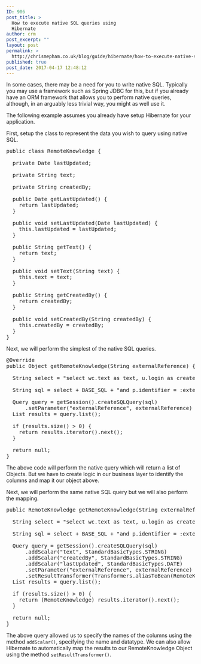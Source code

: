 ```yaml
---
ID: 906
post_title: >
  How to execute native SQL queries using
  Hibernate
author: crm
post_excerpt: ""
layout: post
permalink: >
  http://chrismepham.co.uk/blog/guide/hibernate/how-to-execute-native-sql-queries-using-hibernate/
published: true
post_date: 2017-04-17 12:48:12
---
```

In some cases, there may be a need for you to write native SQL. Typically you may use a framework such as Spring JDBC for this, but if you already have an ORM framework that allows you to perform native queries, although, in an arguably less trivial way, you might as well use it.

The following example assumes you already have setup Hibernate for your application.

First, setup the class to represent the data you wish to query using native SQL.
<pre class="EnlighterJSRAW" data-enlighter-language="java">public class RemoteKnowledge {

  private Date lastUpdated;
  
  private String text;
  
  private String createdBy;

  public Date getLastUpdated() {
    return lastUpdated;
  }

  public void setLastUpdated(Date lastUpdated) {
    this.lastUpdated = lastUpdated;
  }

  public String getText() {
    return text;
  }

  public void setText(String text) {
    this.text = text;
  }

  public String getCreatedBy() {
    return createdBy;
  }

  public void setCreatedBy(String createdBy) {
    this.createdBy = createdBy;
  }
}</pre>
Next, we will perform the simplest of the native SQL queries.
<pre class="EnlighterJSRAW" data-enlighter-language="java">@Override
public Object getRemoteKnowledge(String externalReference) {
  
  String select = "select wc.text as text, u.login as createdBy, wc.updated_on as lastUpdated ";
  
  String sql = select + BASE_SQL + "and p.identifier = :externalReference";
  
  Query query = getSession().createSQLQuery(sql)
      .setParameter("externalReference", externalReference)
  List results = query.list();
  
  if (results.size() &gt; 0) {
    return results.iterator().next();
  }
  
  return null;
}</pre>
The above code will perform the native query which will return a list of Objects. But we have to create logic in our business layer to identify the columns and map it our object above.

Next, we will perform the same native SQL query but we will also perform the mapping.
<pre class="EnlighterJSRAW" data-enlighter-language="java">public RemoteKnowledge getRemoteKnowledge(String externalReference) {
  
  String select = "select wc.text as text, u.login as createdBy, wc.updated_on as lastUpdated ";
  
  String sql = select + BASE_SQL + "and p.identifier = :externalReference";
  
  Query query = getSession().createSQLQuery(sql)
      .addScalar("text", StandardBasicTypes.STRING)
      .addScalar("createdBy", StandardBasicTypes.STRING)
      .addScalar("lastUpdated", StandardBasicTypes.DATE)
      .setParameter("externalReference", externalReference)
      .setResultTransformer(Transformers.aliasToBean(RemoteKnowledge.class));
  List results = query.list();
  
  if (results.size() &gt; 0) {
    return (RemoteKnowledge) results.iterator().next();
  }
  
  return null;
}</pre>
The above query allowed us to specify the names of the columns using the method <code class="EnlighterJSRAW" data-enlighter-language="java">addScalar()</code>, specifying the name and datatype. We can also allow Hibernate to automatically map the results to our RemoteKnowledge Object using the method <code class="EnlighterJSRAW" data-enlighter-language="java">setResultTransformer()</code>.